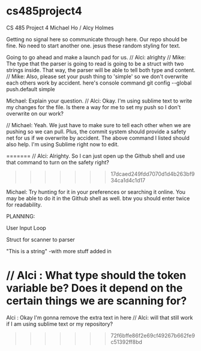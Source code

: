 # cs485project4
CS 485 Project 4
Michael Ho / Alcy Holmes

Getting no signal here so communicate through here.  Our repo should be fine.  No need to start another one.
jesus these random styling for text.

Going to go ahead and make a launch pad for us.
// Alci: alrighty
// Mike: The type that the parser is going to read is going to be a struct with two strings inside.  That way, the parser will be able to tell both type and content.
// Mike: Also, please set your push thing to 'simple' so we don't overwrite each others work by accident.  here's console command
		git config --global push.default simple

Michael: Explain your question.
// Alci: Okay. I'm using sublime text to write my changes for the file. Is there a way for me to set my push so I don't overwrite on our work?

// Michael: Yeah.  We just have to make sure to tell each other when we are pushing so we can pull.  Plus, the commit system should provide a safety net for us if we overwrite by accident.  The above command I listed should also help.  I'm using Sublime right now to edit.



=======
// Alci: Alrighty. So I can just open up the Github shell and use that command to turn on the safety right?
>>>>>>> 17dcaed249fdd7070d1d4b263bf934ca1d4c1d17

Michael: Try hunting for it in your preferences or searching it online.  You may be able to do it in the Github shell as well.  btw you should enter twice for readability.


PLANNING:

User Input Loop

Struct for scanner to parser

"This is a string" -with more stuff added in

// Alci : What type should the token variable be? Does it depend on the certain things we are scanning for?
=======
Alci : Okay I'm gonna remove the extra text in here
// Alci: will that still work if I am using sublime text or my repository?
>>>>>>> 72f6bffe86f2e69cf49267b662fe9c51392ff8bd
